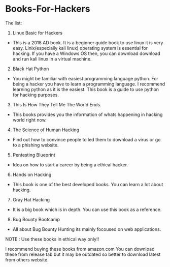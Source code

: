 # Books-For-Hackers

The list:

1. Linux Basic for Hackers
  - This is a 2018 AD book. It is a beginner guide book to use linux it is very easy. Linix(especially kali linux) operating system is essential for hacking. If you have a Windows OS then, you can download download and run kali linux in a virtual machine.
 
2. Black Hat Python
  - You might be familiar with easiest programming language python. For being a hacker you have to learn a programming language. I recommend learning python as it is the easiest. This book is a guide to use python for hacking purposes.
 
3. This Is How They Tell Me The World Ends.
  - This books provides you the information of whats happening in hacking world right now.

4. The Science of Human Hacking
  - Find out how to convince people to led them to download a virus or go to a phishing website.
  
5. Pentesting Blueprint
  - Idea on how to start a career by being a ethical hacker.
  
6. Hands on Hacking
  - This book is one of the best developed books. You can learn a lot about hacking.
 
7. Gray Hat Hacking
  - It is a big book which is in depth. You can use this book as a reference.
  
8. Bug Bounty Bootcamp
  - All about Bug Bounty Hunting its mainly focoused on web applications.
  
  
NOTE : Use these books in ethical way only!!

I recommend buying these books from amazon.com 
You can download these from release tab but it may be outdated so better to download latest from others website.
